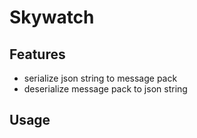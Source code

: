# Skywatch

## Features

- serialize json string to message pack
- deserialize message pack to json string

## Usage
